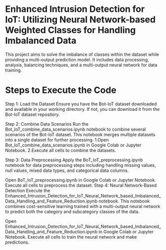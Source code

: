 # Enhanced Intrusion Detection for IoT: Utilizing Neural Network-based Weighted Classes for Handling Imbalanced Data

This project aims to solve the imbalance of classes within the dataset while providing a multi-output prediction model. It includes data processing, analysis, balancing techniques, and a multi-output neural network for data training. 

# Steps to Execute the Code
Step 1: Load the Dataset
Ensure you have the Bot-IoT dataset downloaded and available in your working directory. If not, you can download it from the Bot-IoT dataset repository.

Step 2: Combine Data Scenarios
Run the Bot_IoT_combine_data_scenarios.ipynb notebook to combine several scenarios of the Bot-IoT dataset. This notebook merges multiple datasets into a single dataset for further processing.
1.Open Bot_IoT_combine_data_scenarios.ipynb in Google Colab or Jupyter Notebook.
2.Execute all cells to combine the datasets.

Step 3: Data Preprocessing
Apply the BoT_IoT_preprocessing.ipynb notebook for data preprocessing steps including handling missing values, null values, mixed data types, and categorical data columns.

Open BoT_IoT_preprocessing.ipynb in Google Colab or Jupyter Notebook.
Execute all cells to preprocess the dataset.
Step 4: Neural Network-Based Detection
Execute the Enhanced_Intrusion_Detection_for_IoT_Neural_Network_based_Imbalanced_Data_Handling_and_Feature_Reduction.ipynb notebook. This notebook combines cost-sensitive learning trained with a multi-output neural network to predict both the category and subcategory classes of the data.

Open Enhanced_Intrusion_Detection_for_IoT_Neural_Network_based_Imbalanced_Data_Handling_and_Feature_Reduction.ipynb in Google Colab or Jupyter Notebook.
Execute all cells to train the neural network and make predictions.

